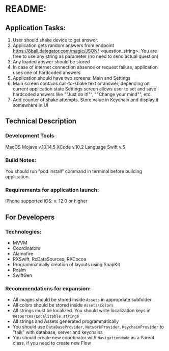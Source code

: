 #  README:

## Application Tasks:
1) User should shake device to get answer.
2) Application gets random answers from endpoint https://8ball.delegator.com/magic/JSON/    <question_string>. You are free to use any string as parameter (no need to send     actual question) 
3) Any loaded answer should be stored
4) In case of internet connection absence or request failure, application uses one of     hardcoded answers
5) Application should have two screens: Main and Settings
6) Main screen contains call-to-shake text or answer, depending on current application state Settings screen allows user to set and save hardcoded answers  like ""Just do it!"", ""Change your mind"", etc.
7) Add counter of shake attempts. Store value in Keychain and display it somewhere in UI


## Technical Description
### Development Tools
MacOS Mojave v.10.14.5
XCode v.10.2
Language Swift v.5

### Build Notes:
You should run "pod install" command in terminal before building application.

### Requirements for application launch:
iPhone supported iOS: v. 12.0 or higher

## For Developers
### Technologies:
- MVVM
- Coordinators
- Alamofire
- RXSwift, RxDataSources, RXCocoa
- Programmatically creation of layouts using SnapKit
- Realm
- SwiftGen

### Recommendations for expansion:
- All images should be stored inside `Assets` in appropriate subfolder
- All colors should be stored inside `Assets\Colors`
- All strings must be localized. You should write localization keys in `Resources\Localizable.strings`
- All strings and Assets generated programmatically
- You should use `DataBaseProvider`, `NetworkProvider`, `KeychainProvider` to "talk" with database, server and keychains
- You should create new coordinator with `NavigationNode` as a Parent class, if you need to create new Flow
